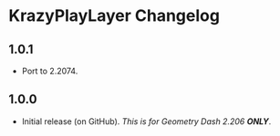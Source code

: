 # KrazyPlayLayer Changelog
## 1.0.1
- Port to 2.2074.
## 1.0.0
- Initial release (on GitHub). <cr>*This is for Geometry Dash 2.206* ***__ONLY__***.</c>
